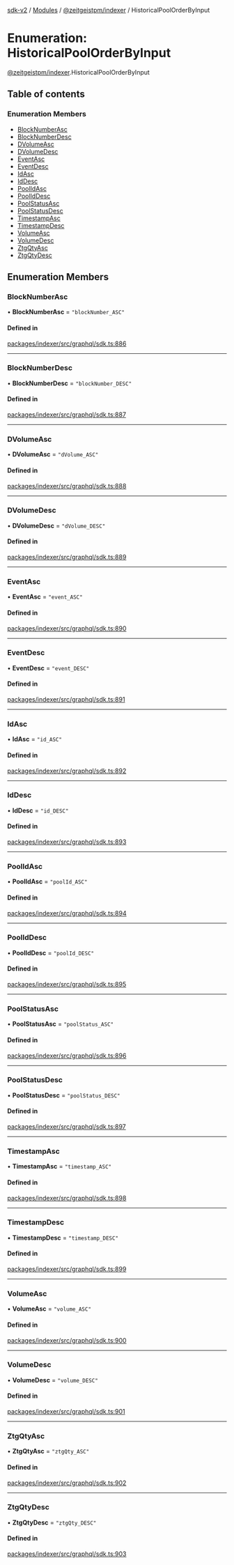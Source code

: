 [sdk-v2](../README.md) / [Modules](../modules.md) / [@zeitgeistpm/indexer](../modules/zeitgeistpm_indexer.md) / HistoricalPoolOrderByInput

# Enumeration: HistoricalPoolOrderByInput

[@zeitgeistpm/indexer](../modules/zeitgeistpm_indexer.md).HistoricalPoolOrderByInput

## Table of contents

### Enumeration Members

- [BlockNumberAsc](zeitgeistpm_indexer.HistoricalPoolOrderByInput.md#blocknumberasc)
- [BlockNumberDesc](zeitgeistpm_indexer.HistoricalPoolOrderByInput.md#blocknumberdesc)
- [DVolumeAsc](zeitgeistpm_indexer.HistoricalPoolOrderByInput.md#dvolumeasc)
- [DVolumeDesc](zeitgeistpm_indexer.HistoricalPoolOrderByInput.md#dvolumedesc)
- [EventAsc](zeitgeistpm_indexer.HistoricalPoolOrderByInput.md#eventasc)
- [EventDesc](zeitgeistpm_indexer.HistoricalPoolOrderByInput.md#eventdesc)
- [IdAsc](zeitgeistpm_indexer.HistoricalPoolOrderByInput.md#idasc)
- [IdDesc](zeitgeistpm_indexer.HistoricalPoolOrderByInput.md#iddesc)
- [PoolIdAsc](zeitgeistpm_indexer.HistoricalPoolOrderByInput.md#poolidasc)
- [PoolIdDesc](zeitgeistpm_indexer.HistoricalPoolOrderByInput.md#pooliddesc)
- [PoolStatusAsc](zeitgeistpm_indexer.HistoricalPoolOrderByInput.md#poolstatusasc)
- [PoolStatusDesc](zeitgeistpm_indexer.HistoricalPoolOrderByInput.md#poolstatusdesc)
- [TimestampAsc](zeitgeistpm_indexer.HistoricalPoolOrderByInput.md#timestampasc)
- [TimestampDesc](zeitgeistpm_indexer.HistoricalPoolOrderByInput.md#timestampdesc)
- [VolumeAsc](zeitgeistpm_indexer.HistoricalPoolOrderByInput.md#volumeasc)
- [VolumeDesc](zeitgeistpm_indexer.HistoricalPoolOrderByInput.md#volumedesc)
- [ZtgQtyAsc](zeitgeistpm_indexer.HistoricalPoolOrderByInput.md#ztgqtyasc)
- [ZtgQtyDesc](zeitgeistpm_indexer.HistoricalPoolOrderByInput.md#ztgqtydesc)

## Enumeration Members

### BlockNumberAsc

• **BlockNumberAsc** = ``"blockNumber_ASC"``

#### Defined in

[packages/indexer/src/graphql/sdk.ts:886](https://github.com/zeitgeistpm/sdk-next/blob/037ec07/packages/indexer/src/graphql/sdk.ts#L886)

___

### BlockNumberDesc

• **BlockNumberDesc** = ``"blockNumber_DESC"``

#### Defined in

[packages/indexer/src/graphql/sdk.ts:887](https://github.com/zeitgeistpm/sdk-next/blob/037ec07/packages/indexer/src/graphql/sdk.ts#L887)

___

### DVolumeAsc

• **DVolumeAsc** = ``"dVolume_ASC"``

#### Defined in

[packages/indexer/src/graphql/sdk.ts:888](https://github.com/zeitgeistpm/sdk-next/blob/037ec07/packages/indexer/src/graphql/sdk.ts#L888)

___

### DVolumeDesc

• **DVolumeDesc** = ``"dVolume_DESC"``

#### Defined in

[packages/indexer/src/graphql/sdk.ts:889](https://github.com/zeitgeistpm/sdk-next/blob/037ec07/packages/indexer/src/graphql/sdk.ts#L889)

___

### EventAsc

• **EventAsc** = ``"event_ASC"``

#### Defined in

[packages/indexer/src/graphql/sdk.ts:890](https://github.com/zeitgeistpm/sdk-next/blob/037ec07/packages/indexer/src/graphql/sdk.ts#L890)

___

### EventDesc

• **EventDesc** = ``"event_DESC"``

#### Defined in

[packages/indexer/src/graphql/sdk.ts:891](https://github.com/zeitgeistpm/sdk-next/blob/037ec07/packages/indexer/src/graphql/sdk.ts#L891)

___

### IdAsc

• **IdAsc** = ``"id_ASC"``

#### Defined in

[packages/indexer/src/graphql/sdk.ts:892](https://github.com/zeitgeistpm/sdk-next/blob/037ec07/packages/indexer/src/graphql/sdk.ts#L892)

___

### IdDesc

• **IdDesc** = ``"id_DESC"``

#### Defined in

[packages/indexer/src/graphql/sdk.ts:893](https://github.com/zeitgeistpm/sdk-next/blob/037ec07/packages/indexer/src/graphql/sdk.ts#L893)

___

### PoolIdAsc

• **PoolIdAsc** = ``"poolId_ASC"``

#### Defined in

[packages/indexer/src/graphql/sdk.ts:894](https://github.com/zeitgeistpm/sdk-next/blob/037ec07/packages/indexer/src/graphql/sdk.ts#L894)

___

### PoolIdDesc

• **PoolIdDesc** = ``"poolId_DESC"``

#### Defined in

[packages/indexer/src/graphql/sdk.ts:895](https://github.com/zeitgeistpm/sdk-next/blob/037ec07/packages/indexer/src/graphql/sdk.ts#L895)

___

### PoolStatusAsc

• **PoolStatusAsc** = ``"poolStatus_ASC"``

#### Defined in

[packages/indexer/src/graphql/sdk.ts:896](https://github.com/zeitgeistpm/sdk-next/blob/037ec07/packages/indexer/src/graphql/sdk.ts#L896)

___

### PoolStatusDesc

• **PoolStatusDesc** = ``"poolStatus_DESC"``

#### Defined in

[packages/indexer/src/graphql/sdk.ts:897](https://github.com/zeitgeistpm/sdk-next/blob/037ec07/packages/indexer/src/graphql/sdk.ts#L897)

___

### TimestampAsc

• **TimestampAsc** = ``"timestamp_ASC"``

#### Defined in

[packages/indexer/src/graphql/sdk.ts:898](https://github.com/zeitgeistpm/sdk-next/blob/037ec07/packages/indexer/src/graphql/sdk.ts#L898)

___

### TimestampDesc

• **TimestampDesc** = ``"timestamp_DESC"``

#### Defined in

[packages/indexer/src/graphql/sdk.ts:899](https://github.com/zeitgeistpm/sdk-next/blob/037ec07/packages/indexer/src/graphql/sdk.ts#L899)

___

### VolumeAsc

• **VolumeAsc** = ``"volume_ASC"``

#### Defined in

[packages/indexer/src/graphql/sdk.ts:900](https://github.com/zeitgeistpm/sdk-next/blob/037ec07/packages/indexer/src/graphql/sdk.ts#L900)

___

### VolumeDesc

• **VolumeDesc** = ``"volume_DESC"``

#### Defined in

[packages/indexer/src/graphql/sdk.ts:901](https://github.com/zeitgeistpm/sdk-next/blob/037ec07/packages/indexer/src/graphql/sdk.ts#L901)

___

### ZtgQtyAsc

• **ZtgQtyAsc** = ``"ztgQty_ASC"``

#### Defined in

[packages/indexer/src/graphql/sdk.ts:902](https://github.com/zeitgeistpm/sdk-next/blob/037ec07/packages/indexer/src/graphql/sdk.ts#L902)

___

### ZtgQtyDesc

• **ZtgQtyDesc** = ``"ztgQty_DESC"``

#### Defined in

[packages/indexer/src/graphql/sdk.ts:903](https://github.com/zeitgeistpm/sdk-next/blob/037ec07/packages/indexer/src/graphql/sdk.ts#L903)
